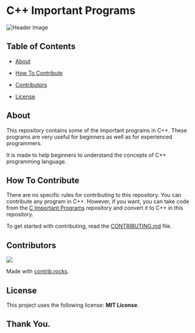 # C++ Important Programs

![Header Image](readme_header.png)

## Table of Contents

-   [About](#about)

-   [How To Contribute](#how-to-contribute)

-   [Contributors](#contributors)

-   [License](#license)

## About

This repository contains some of the important programs in C++. These programs are very useful for beginners as well as for experienced programmers.

It is made to help beginners to understand the concepts of C++ programming language.

## How To Contribute

There are no specific rules for contributing to this repository. You can contribute any program in C++. However, if you want, you can take code from the [C Important Programs](https://github.com/programming-kkw/c-important-programs) repository and convert it to C++ in this repository.

To get started with contributing, read the [CONTRIBUTING.md](CONTRIBUTING.md) file.

## Contributors

<a href="https://github.com/programming-kkw/c-important-programs/graphs/contributors">
  <img src="https://contrib.rocks/image?repo=programming-kkw/c-important-programs" />
</a>


Made with [contrib.rocks](https://contrib.rocks).

## License

This project uses the following license: **MIT License**.

## Thank You.
